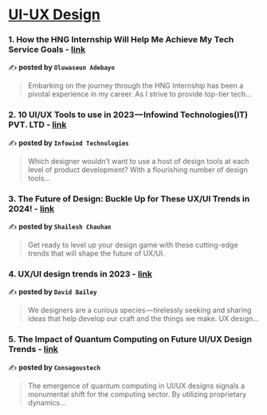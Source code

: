 
<h1><a href=https://medium.com/tag/ui-ux-design-trends/recommended target="_blank" rel="noopener noreferrer">UI-UX Design</a></h1>
<h3>1. How the HNG Internship Will Help Me Achieve My Tech Service Goals - <a href="https://medium.com/@adebayooluwaseun19838?source=tag_recommended_feed---------0-84----------ui_ux_design_trends----------4c7bdabf_8d1b_4e5a_b0a9_2838a951a1a4-------" target="_blank" rel="noopener noreferrer">link</a></h3>

✍️ **posted by `Oluwaseun Adebayo`**

<blockquote>Embarking on the journey through the HNG Internship has been a pivotal experience in my career. As I strive to provide top-tier tech…</blockquote>

<h3>2. 10 UI/UX Tools to use in 2023 — Infowind Technologies(IT) PVT. LTD - <a href="https://medium.com/@Infowind?source=tag_recommended_feed---------1-85----------ui_ux_design_trends----------4c7bdabf_8d1b_4e5a_b0a9_2838a951a1a4-------" target="_blank" rel="noopener noreferrer">link</a></h3>

✍️ **posted by `Infowind Technologies`**

<blockquote>Which designer wouldn’t want to use a host of design tools at each level of product development? With a flourishing number of design tools…</blockquote>

<h3>3. The Future of Design: Buckle Up for These UX/UI Trends in 2024! - <a href="https://medium.com/@shailesh.7890?source=tag_recommended_feed---------2-84----------ui_ux_design_trends----------4c7bdabf_8d1b_4e5a_b0a9_2838a951a1a4-------" target="_blank" rel="noopener noreferrer">link</a></h3>

✍️ **posted by `Shailesh Chauhan`**

<blockquote>Get ready to level up your design game with these cutting-edge trends that will shape the future of UX/UI.</blockquote>

<h3>4. UX/UI design trends in 2023 - <a href="https://medium.com/@davidkiosk?source=tag_recommended_feed---------3-85----------ui_ux_design_trends----------4c7bdabf_8d1b_4e5a_b0a9_2838a951a1a4-------" target="_blank" rel="noopener noreferrer">link</a></h3>

✍️ **posted by `David Bailey`**

<blockquote>We designers are a curious species — tirelessly seeking and sharing ideas that help develop our craft and the things we make. UX design…</blockquote>

<h3>5. The Impact of Quantum Computing on Future UI/UX Design Trends - <a href="https://medium.com/@itsconsagous?source=tag_recommended_feed---------4-84----------ui_ux_design_trends----------4c7bdabf_8d1b_4e5a_b0a9_2838a951a1a4-------" target="_blank" rel="noopener noreferrer">link</a></h3>

✍️ **posted by `Consagoustech`**

<blockquote>The emergence of quantum computing in UI/UX designs signals a monumental shift for the computing sector. By utilizing proprietary dynamics…</blockquote>


